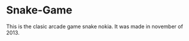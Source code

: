 Snake-Game
==========

This is the clasic arcade game snake nokia. It was made in november of 2013.
